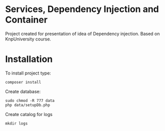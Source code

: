 Services, Dependency Injection and Container
============================================

Project created for presentation of idea of Dependency
injection. Based on KnpUniversity course.

Installation
============

To install project type:

    composer install
   
Create database:

    sudo chmod -R 777 data
    php data/setupDb.php
    
Create catalog for logs

    mkdir logs
    
